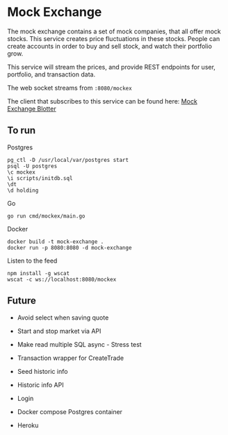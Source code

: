 # Mock Exchange

The mock exchange contains a set of mock companies, that all offer mock stocks. This service creates price fluctuations in these stocks. People can create accounts in order to buy and sell stock, and watch their portfolio grow. 

This service will stream the prices, and provide REST endpoints for user, portfolio, and transaction data.

The web socket streams from `:8080/mockex`

The client that subscribes to this service can be found here: [Mock Exchange Blotter](https://git.csnzoo.com/mduguay/mockex-blotter)

## To run

Postgres
```
pg_ctl -D /usr/local/var/postgres start
psql -U postgres
\c mockex
\i scripts/initdb.sql
\dt
\d holding
```

Go
```
go run cmd/mockex/main.go
```

Docker
```
docker build -t mock-exchange .
docker run -p 8080:8080 -d mock-exchange
```

Listen to the feed
```
npm install -g wscat
wscat -c ws://localhost:8080/mockex
```

## Future

- Avoid select when saving quote

- Start and stop market via API

- Make read multiple SQL async - Stress test
- Transaction wrapper for CreateTrade

- Seed historic info
- Historic info API

- Login

- Docker compose Postgres container

- Heroku